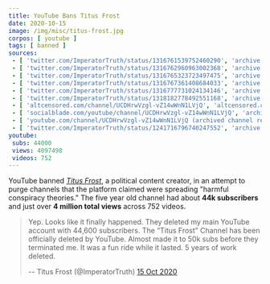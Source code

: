 ```yaml
---
title: YouTube Bans Titus Frost
date: 2020-10-15
image: /img/misc/titus-frost.jpg
corpos: [ youtube ]
tags: [ banned ]
sources:
 - [ 'twitter.com/ImperatorTruth/status/1316761539752460290', 'archive.is/Bs6SR' ]
 - [ 'twitter.com/ImperatorTruth/status/1316762960963002368', 'archive.is/DcaTH' ]
 - [ 'twitter.com/ImperatorTruth/status/1316765323723497475', 'archive.is/uZmBM' ]
 - [ 'twitter.com/ImperatorTruth/status/1316767361408684033', 'archive.is/Uuddv' ]
 - [ 'twitter.com/ImperatorTruth/status/1316777731024134146', 'archive.is/mvAIB' ]
 - [ 'twitter.com/ImperatorTruth/status/1318182778492551168', 'archive.is/jv5t9' ]
 - [ 'altcensored.com/channel/UCDHrwVzgl-vZ14wWnN1LVjQ', 'altcensored.com/channel/UCDHrwVzgl-vZ14wWnN1LVjQ' ]
 - [ 'socialblade.com/youtube/channel/UCDHrwVzgl-vZ14wWnN1LVjQ', 'archive.is/rjsnb' ]
 - [ 'youtube.com/channel/UCDHrwVzgl-vZ14wWnN1LVjQ (archived channel removal notice)', 'archive.is/uL98t/image' ]
 - [ 'twitter.com/ImperatorTruth/status/1241716796740247552', 'archive.is/87eQj' ]
youtube:
 subs: 44000
 views: 4097498
 videos: 752
---
```


YouTube banned [_Titus
Frost_](https://www.bitchute.com/channel/2Zo51w9MJ8db/), a political content
creator, in an attempt to purge channels that the platform claimed were
spreading "harmful conspiracy theories." The five year old channel had about
**44k subscribers** and just over **4 million total views** across 752 videos.

> Yep. Looks like it finally happened. They deleted my main YouTube account
> with 44,600 subscribers. The “Titus Frost” Channel has been officially
> deleted by YouTube. Almost made it to 50k subs before they terminated me. It
> was a fun ride while it lasted. 5 years of work deleted.
>
> -- Titus Frost (@ImperatorTruth) [15 Oct 2020](https://archive.is/Bs6SR)
